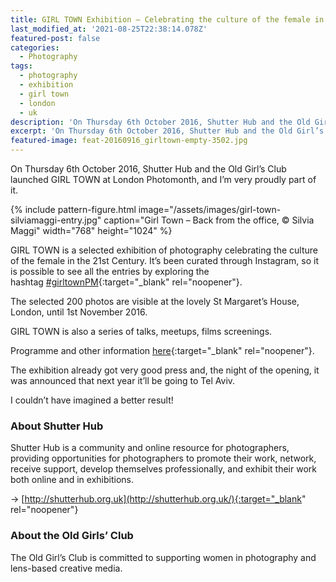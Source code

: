 ```yaml
---
title: GIRL TOWN Exhibition – Celebrating the culture of the female in the 21st century
last_modified_at: '2021-08-25T22:38:14.078Z'
featured-post: false
categories:
  - Photography
tags:
  - photography
  - exhibition
  - girl town
  - london
  - uk
description: 'On Thursday 6th October 2016, Shutter Hub and the Old Girl’s Club launched GIRL TOWN at London Photomonth, and I’m proudly part of it.'
excerpt: 'On Thursday 6th October 2016, Shutter Hub and the Old Girl’s Club launched GIRL TOWN at London Photomonth, and I’m proudly part of it.'
featured-image: feat-20160916_girltown-empty-3502.jpg
---
```

On Thursday 6th October 2016, Shutter Hub and the Old Girl’s Club launched GIRL TOWN at London Photomonth, and I’m very proudly part of it.

{% include pattern-figure.html image="/assets/images/girl-town-silviamaggi-entry.jpg" caption="Girl Town – Back from the office, &copy; Silvia Maggi" width="768" height="1024" %}

GIRL TOWN is a selected exhibition of photography celebrating the culture of the female in the 21st Century. It’s been curated through Instagram, so it is possible to see all the entries by exploring the hashtag [#girltownPM](https://www.instagram.com/explore/tags/girltownpm/){:target="_blank" rel="noopener"}.

The selected 200 photos are visible at the lovely St Margaret’s House, London, until 1st November 2016.

GIRL TOWN is also a series of talks, meetups, films screenings.

Programme and other information [here](http://shutterhub.org.uk/blog/girltownpm){:target="_blank" rel="noopener"}.

The exhibition already got very good press and, the night of the opening, it was announced that next year it’ll be going to Tel Aviv.

I couldn’t have imagined a better result!

### About Shutter Hub

Shutter Hub is a community and online resource for photographers, providing opportunities for photographers to promote their work, network, receive support, develop themselves professionally, and exhibit their work both online and in exhibitions.

&rarr; [http://shutterhub.org.uk](http://shutterhub.org.uk/){:target="_blank" rel="noopener"}

### About the Old Girls’ Club

The Old Girl’s Club is committed to supporting women in photography and lens-based creative media.
